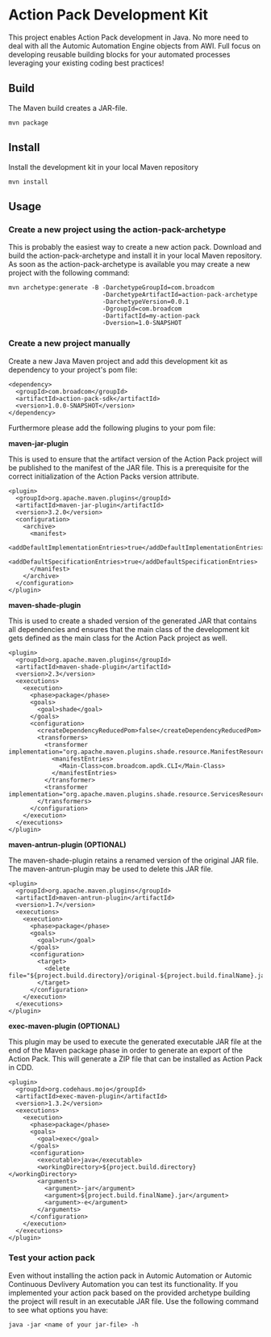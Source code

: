 # Action Pack Development Kit
This project enables Action Pack development in Java. No more need to deal with all the Automic Automation Engine objects from AWI. Full focus on developing reusable building blocks for your automated processes leveraging your existing coding best practices!

## Build 
The Maven build creates a JAR-file.

```
mvn package
```

## Install 
Install the development kit in your local Maven repository

```
mvn install
```

## Usage
### Create a new project using the action-pack-archetype
This is probably the easiest way to create a new action pack. Download and build the action-pack-archetype and install it in your local Maven repository. As soon as the action-pack-archetype is available you may create a new project with the following command:

```
mvn archetype:generate -B -DarchetypeGroupId=com.broadcom 
                          -DarchetypeArtifactId=action-pack-archetype 
                          -DarchetypeVersion=0.0.1
                          -DgroupId=com.broadcom 
                          -DartifactId=my-action-pack 
                          -Dversion=1.0-SNAPSHOT
```

### Create a new project manually
Create a new Java Maven project and add this development kit as dependency to your project's pom file:

```
<dependency>
  <groupId>com.broadcom</groupId>
  <artifactId>action-pack-sdk</artifactId>
  <version>1.0.0-SNAPSHOT</version>
</dependency>
```
Furthermore please add the following plugins to your pom file:

**maven-jar-plugin**

This is used to ensure that the artifact version of the Action Pack project will be published to the manifest of the JAR file. This is a prerequisite for the correct initialization of the Action Packs version attribute.

```
<plugin>
  <groupId>org.apache.maven.plugins</groupId>
  <artifactId>maven-jar-plugin</artifactId>
  <version>3.2.0</version>
  <configuration>
    <archive>                   
      <manifest>
        <addDefaultImplementationEntries>true</addDefaultImplementationEntries>
        <addDefaultSpecificationEntries>true</addDefaultSpecificationEntries>
      </manifest>
    </archive>
  </configuration>
</plugin>
```

**maven-shade-plugin**

This is used to create a shaded version of the generated JAR that contains all dependencies and ensures that the main class of the development kit gets defined as the main class for the Action Pack project as well.

```
<plugin>
  <groupId>org.apache.maven.plugins</groupId>
  <artifactId>maven-shade-plugin</artifactId>
  <version>2.3</version>
  <executions>
    <execution>
      <phase>package</phase>
      <goals>
        <goal>shade</goal>
      </goals>
      <configuration>
        <createDependencyReducedPom>false</createDependencyReducedPom>
        <transformers>
          <transformer implementation="org.apache.maven.plugins.shade.resource.ManifestResourceTransformer">
            <manifestEntries>
              <Main-Class>com.broadcom.apdk.CLI</Main-Class>
            </manifestEntries>
          </transformer>
          <transformer implementation="org.apache.maven.plugins.shade.resource.ServicesResourceTransformer"/>
        </transformers>
      </configuration>
    </execution>
  </executions>
</plugin>
```
**maven-antrun-plugin (OPTIONAL)**

The maven-shade-plugin retains a renamed version of the original JAR file. The maven-antrun-plugin may be used to delete this JAR file.

```
<plugin>
  <groupId>org.apache.maven.plugins</groupId>
  <artifactId>maven-antrun-plugin</artifactId>
  <version>1.7</version>
  <executions>
    <execution>
      <phase>package</phase>
      <goals>
        <goal>run</goal>
      </goals>
      <configuration>
        <target>
          <delete file="${project.build.directory}/original-${project.build.finalName}.jar"/>
        </target>
      </configuration>
    </execution>
  </executions>
</plugin>
```

**exec-maven-plugin (OPTIONAL)**

This plugin may be used to execute the generated executable JAR file at the end of the Maven package phase in order to generate an export of the Action Pack. This will generate a ZIP file that can be installed as Action Pack in CDD.

```
<plugin>
  <groupId>org.codehaus.mojo</groupId>
  <artifactId>exec-maven-plugin</artifactId>
  <version>1.3.2</version>
  <executions>
    <execution>
      <phase>package</phase>
      <goals>
        <goal>exec</goal>
      </goals>
      <configuration>
        <executable>java</executable>
        <workingDirectory>${project.build.directory}</workingDirectory>
        <arguments>
          <argument>-jar</argument>
          <argument>${project.build.finalName}.jar</argument>
          <argument>-e</argument>
        </arguments>
      </configuration>  
    </execution>
  </executions>
</plugin>
```

### Test your action pack
Even without installing the action pack in Automic Automation or Automic Continuous Devlivery Automation you can test its functionality. If you implemented your action pack based on the provided archetype building the project will result in an executable JAR file. Use the following command to see what options you have:

```
java -jar <name of your jar-file> -h
```


